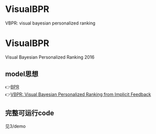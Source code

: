 # VisualBPR
VBPR: visual bayesian personalized ranking
# VisualBPR
Visual Bayesian Personalized Ranking 2016
## model思想
👉[BPR](https://arxiv.org/pdf/1205.2618)  
👉[VBPR: Visual Bayesian Personalized Ranking from Implicit Feedback](https://www.aaai.org/ocs/index.php/AAAI/AAAI16/paper/download/11914/11576)

## 完整可运行code
见3/demo



